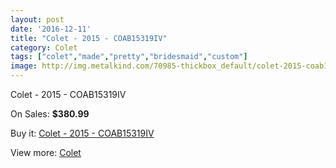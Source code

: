 ```yaml
---
layout: post
date: '2016-12-11'
title: "Colet - 2015 - COAB15319IV"
category: Colet
tags: ["colet","made","pretty","bridesmaid","custom"]
image: http://img.metalkind.com/70985-thickbox_default/colet-2015-coab15319iv.jpg
---
```

Colet - 2015 - COAB15319IV

On Sales: **$380.99**
<a href="https://www.metalkind.com/en/colet/17710-colet-2015-coab15319iv.html"><amp-img layout="responsive" width="600" height="600" src="//img.metalkind.com/70985-thickbox_default/colet-2015-coab15319iv.jpg" alt="Colet - 2015 - COAB15319IV 0" /></a>

Buy it: [Colet - 2015 - COAB15319IV](https://www.metalkind.com/en/colet/17710-colet-2015-coab15319iv.html "Colet - 2015 - COAB15319IV")

View more: [Colet](https://www.metalkind.com/en/131-colet "Colet")